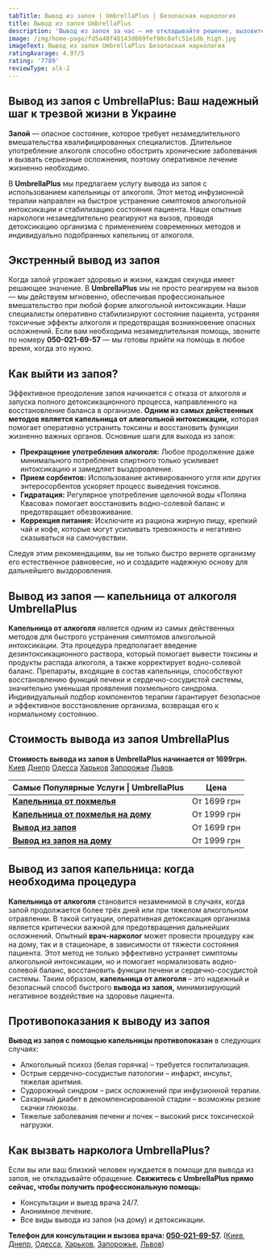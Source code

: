 ```yaml
---
tabTitle: Вывод из запоя | UmbrellaPlus | Безопасная наркология
title: Вывод из запоя UmbrellaPlus
description: 'Вывод из запоя за час — не откладывайте решение, вызовите помощь'
image: /img/home-page/fd5a40f48143d869fef90c0afc51e1db_high.jpg
imageText: Вывод из запоя UmbrellaPlus Безопасная наркология
ratingAvarage: 4.97/5
rating: '7789'
reviewType: alk-2
---
```


## Вывод из запоя с UmbrellaPlus: Ваш надежный шаг к трезвой жизни в Украине

**Запой** — опасное состояние, которое требует незамедлительного вмешательства квалифицированных специалистов. Длительное употребление алкоголя способно обострить хронические заболевания и вызвать серьезные осложнения, поэтому оперативное лечение жизненно необходимо.

В **UmbrellaPlus** мы предлагаем услугу вывода из запоя с использованием капельницы от алкоголя. Этот метод инфузионной терапии направлен на быстрое устранение симптомов алкогольной интоксикации и стабилизацию состояния пациента. Наши опытные наркологи незамедлительно реагируют на вызов, проводя детоксикацию организма с применением современных методов и индивидуально подобранных капельниц от алкоголя.

## Экстренный вывод из запоя

Когда запой угрожает здоровью и жизни, каждая секунда имеет решающее значение. В **UmbrellaPlus** мы не просто реагируем на вызов — мы действуем мгновенно, обеспечивая профессиональное вмешательство при любой форме алкогольной интоксикации. Наши специалисты оперативно стабилизируют состояние пациента, устраняя токсичные эффекты алкоголя и предотвращая возникновение опасных осложнений. Если вам необходима незамедлительная помощь, звоните по номеру **050-021-69-57** — мы готовы прийти на помощь в любое время, когда это нужно.

## Как выйти из запоя?

Эффективное преодоление запоя начинается с отказа от алкоголя и запуска полного детоксикационного процесса, направленного на восстановление баланса в организме. **Одним из самых действенных методов является капельница от алкогольной интоксикации,**  которая помогает оперативно устранить токсины и восстановить функции жизненно важных органов. Основные шаги для выхода из запоя:

* **Прекращение употребления алкоголя:** Любое продолжение даже минимального потребления спиртного только усиливает интоксикацию и замедляет выздоровление.
* **Прием сорбентов:** Использование активированного угля или других энтеросорбентов ускоряет процесс выведения токсинов.
* **Гидратация:** Регулярное употребление щелочной воды «Поляна Квасова» помогает восстановить водно-солевой баланс и предотвращает обезвоживание.
* **Коррекция питания:** Исключите из рациона жирную пищу, крепкий чай и кофе, которые могут усиливать тревожность и негативно сказываться на самочувствии.

Следуя этим рекомендациям, вы не только быстро вернете организму его естественное равновесие, но и создадите надежную основу для дальнейшего выздоровления.

## Вывод из запоя — капельница от алкоголя UmbrellaPlus

**Капельница от алкоголя** является одним из самых действенных методов для быстрого устранения симптомов алкогольной интоксикации. Эта процедура предполагает введение дезинтоксикационного раствора, который помогает вывести токсины и продукты распада алкоголя, а также корректирует водно-солевой баланс. Препараты, входящие в состав капельницы, способствуют восстановлению функций печени и сердечно-сосудистой системы, значительно уменьшая проявления похмельного синдрома. Индивидуальный подбор компонентов терапии гарантирует безопасное и эффективное восстановление организма, возвращая его к нормальному состоянию.

## Стоимость вывода из запоя UmbrellaPlus

**Стоимость вывода из запоя в UmbrellaPlus начинается от 1699грн.** [Киев](https://umbrella-plus.com.ua/kiev/) [Днепр](https://umbrella-plus.com.ua/dnepr/) [Одесса](https://umbrella-plus.com.ua/lechenie-alc/) [Харьков](https://umbrella-plus.com.ua/kharkiv/) [Запорожье](https://umbrella-plus.com.ua/zaporozie/) [Львов](https://umbrella-plus.com.ua/lviv/).

| Самые Популярные Услуги \| UmbrellaPlus                                          | Цена        |
| -------------------------------------------------------------------------------- | ----------- |
| **[Капельница от похмелья](kapelnica-ot-alkogolia-UmbrellaPlus)**                | От 1699 грн |
| **[Капельница от похмелья на дому](Kapelnica_ot_alkogola_na_domy_UmbrellaPlus)** | От 1999 грн |
| **[Вывод из запоя ](Vivod-iz-zapoia-UmbrellaPlus)**                              | От 1699 грн |
| **[Вывод из запоя на дому](Vivod-iz-zapoia-na-domy-UmbrellaPlus)**               | От 1999 грн |

## Вывод из запоя капельница: когда необходима процедура

**Капельница от алкоголя** становится незаменимой в случаях, когда запой продолжается более трёх дней или при тяжелом алкогольном отравлении. В такой ситуации, оперативная детоксикация организма является критически важной для предотвращения дальнейших осложнений. Опытный **врач-нарколог** может провести процедуру как на дому, так и в стационаре, в зависимости от тяжести состояния пациента. Этот метод не только эффективно устраняет симптомы алкогольной интоксикации, но и помогает нормализовать водно-солевой баланс, восстановить функции печени и сердечно-сосудистой системы. Таким образом, **капельница от алкоголя** – это надежный и безопасный способ быстрого **вывода из запоя,** минимизирующий негативное воздействие на здоровье пациента.

## Противопоказания к выводу из запоя

**Вывод из запоя с помощью капельницы противопоказан** в следующих случаях:

* Алкогольный психоз (белая горячка) – требуется госпитализация.
* Острые сердечно-сосудистые патологии – инфаркт, инсульт, тяжелая аритмия.
* Судорожный синдром – риск осложнений при инфузионной терапии.
* Сахарный диабет в декомпенсированной стадии – возможны резкие скачки глюкозы.
* Тяжелые заболевания печени и почек – высокий риск токсической нагрузки.

## Как вызвать нарколога UmbrellaPlus?

Если вы или ваш близкий человек нуждается в помощи для вывода из запоя, не откладывайте обращение. **Свяжитесь с UmbrellaPlus прямо сейчас, чтобы получить профессиональную помощь:**

* Консультации и выезд врача 24/7.
* Анонимное лечение.
* Все виды вывода из запоя (на дому) и детоксикации.

**Телефон для консультации и вызова врача: [050-021-69-57](tel:0500216957).**  ([Киев](https://umbrella-plus.com.ua/kiev/), [Днепр](https://umbrella-plus.com.ua/dnepr/), [Одесса](https://umbrella-plus.com.ua/lechenie-alc/), [Харьков](https://umbrella-plus.com.ua/kharkiv/), [Запорожье](https://umbrella-plus.com.ua/zaporozie/), [Львов](https://umbrella-plus.com.ua/lviv/))
